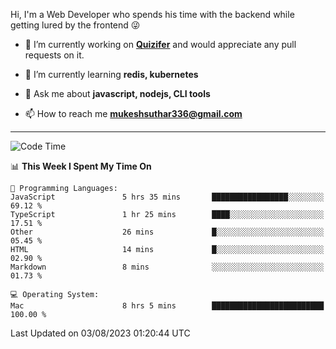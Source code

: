 Hi, I'm a Web Developer who spends his time with the backend while getting lured by the frontend 😜

- 🔭 I’m currently working on **[Quizifer](https://github.com/SutharMukesh/Quizifer/)** and would appreciate any pull requests on it.

- 🌱 I’m currently learning **redis, kubernetes**

- 💬 Ask me about **javascript, nodejs, CLI tools**

- 📫 How to reach me **mukeshsuthar336@gmail.com**

---
<!--START_SECTION:waka-->
![Code Time](http://img.shields.io/badge/Code%20Time-2%2C396%20hrs%2027%20mins-blue)

📊 **This Week I Spent My Time On** 

```text
💬 Programming Languages: 
JavaScript               5 hrs 35 mins       █████████████████░░░░░░░░   69.12 % 
TypeScript               1 hr 25 mins        ████░░░░░░░░░░░░░░░░░░░░░   17.51 % 
Other                    26 mins             █░░░░░░░░░░░░░░░░░░░░░░░░   05.45 % 
HTML                     14 mins             █░░░░░░░░░░░░░░░░░░░░░░░░   02.90 % 
Markdown                 8 mins              ░░░░░░░░░░░░░░░░░░░░░░░░░   01.73 % 

💻 Operating System: 
Mac                      8 hrs 5 mins        █████████████████████████   100.00 % 
```


 Last Updated on 03/08/2023 01:20:44 UTC
<!--END_SECTION:waka-->
